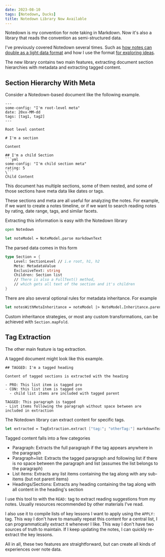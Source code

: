 ```yaml
---
date: 2023-08-10
tags: [Notedown, Ducks]
title: Notedown Library Now Available
---
```


Notedown is my convention for note taking in Markdown. Now it's also a library that reads the convention as semi-structured data.
<!--more-->

I've previously covered Notedown several times. Such as [how notes can double as a light data format](../../posts/2021/2021-03-05-Reference-Ready-Notes.md)
and how I use the format [for exploring ideas](../../posts/2022/2022-11-25-Duck-Structure-Update.md).

The new library contains two main features, extracting document section hierarchies with metadata and extracting tagged content.

## Section Hierarchy With Meta


Consider a Notedown-based document like the following example.
```
---
some-config: "I'm root-level meta" 
date: 20xx-MM-dd
tags: [tag1, tag2]
---

Root level content

# I'm a section

Content 

## I'm a child Section
```yml
some-config: "I'm child section meta"
rating: 5
\```
Child Content

```

This document has multiple sections, some of them nested, and some of those sections have meta data like dates or tags.

These sections and meta are all useful for analyzing the notes. For example, if we want to create a notes timeline, or if we want to search reading notes by rating, date range, tags, and similar facets.

Extracting this information is easy with the Notedown library

```fsharp
open Notedown

let noteModel = NoteModel.parse markdownText
```

The parsed data comes in this form
```fsharp
type Section = {
    Level: SectionLevel // i.e root, h1, h2
    Meta: MetadataValue
    ExclusiveText: string
    Children: Section list
    // There is also a FullText() method, 
    // which gets all text of the section and it's children
}
```

There are also several optional rules for metadata inheritance. For example
```fsharp
let notesWithMetaInheritance = noteModel |> NoteModel.Inheritance.parentChild
```

Custom inheritance strategies, or most any custom transformations, can be achieved with `Section.mapFold`.

## Tag Extraction
The other main feature is tag extraction.

A tagged document might look like this example.

```
## TAGGED: I'm a tagged heading

Content of tagged sections is extracted with the heading

- PRO: This list item is tagged pro
- CON: this list item is tagged con
  - child list items are included with tagged parent

TAGGED: This paragraph is tagged
- List items following the paragraph without space between are included in extraction

```

The Notedown library can extract content for specific tags.

```fsharp
let extracted = TagExtraction.extract ["tag:"; "otherTag:"] markdownText
```

Tagged content falls into a few categories
- Paragraph: Extracts the full paragraph if the tag appears anywhere in the paragraph
- Paragraph+list: Extracts the tagged paragraph and following list if there is no space between the paragraph and list (assumes the list belongs to the paragraph)
- List items: Extracts any list items containing the tag along with any sub-items (but not parent items)
- Headings/Sections: Extracts any heading containing the tag along with all content in the heading's section

I use this tool to with the `READ:` tag to extract reading suggestions from my notes. Usually resources recommended by other materials I've read.

I also use it to compile lists of key lessons I want to apply using the `APPLY:` tag.
This way I don't have to manually repeat this content for a central list, I can programmatically extract it whenever I like. This way I don't have two sources of truth to maintain. If I keep updating the notes, I can quickly re-extract the key lessons. 


All in all, these two features are straightforward, but can create all kinds of experiences over note data.

<!-- ## Applications

These two features are pretty straight forward, but they can be used to power all kinds of experiences.
For example, I use the tag extraction to compile reading lists from materials recommended in my reading notes. In particular, is use the `READ:` tag.
I also use the tool to collect key points from my notes into summaries.

Not currently built in, but the tools could also be used for more complex searches like "key points from reading notes with rating higher than 4".
I've also considered using `referred-by` meta to create a graph of how and when I discovered different materials.

All in all, I'm enjoying taking notes-as-data from idea to application.
Perhaps others might find it useful too. -->